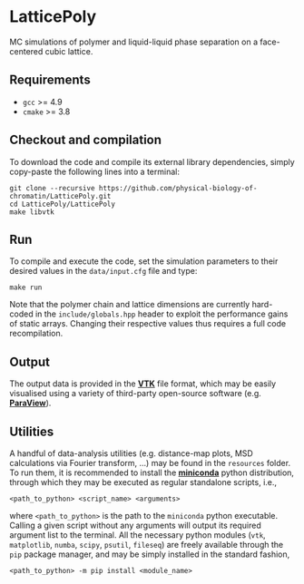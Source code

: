 # LatticePoly

MC simulations of polymer and liquid-liquid phase separation on a face-centered cubic lattice.


## Requirements

* `gcc` >= 4.9 
* `cmake` >= 3.8


## Checkout and compilation

To download the code and compile its external library dependencies, simply copy-paste the following lines into a terminal:

~~~shell
git clone --recursive https://github.com/physical-biology-of-chromatin/LatticePoly.git
cd LatticePoly/LatticePoly
make libvtk
~~~


## Run

To compile and execute the code, set the simulation parameters to their desired values in the `data/input.cfg` file and type:

~~~shell
make run
~~~

Note that the polymer chain and lattice dimensions are currently hard-coded in the `include/globals.hpp` header to exploit the performance gains of static arrays. Changing their respective values thus requires a full code recompilation.


## Output

The output data is provided in the [**VTK**](https://vtk.org) file format, which may be easily visualised using a variety of third-party open-source software (e.g. [**ParaView**](https://www.paraview.org)).


## Utilities

A handful of data-analysis utilities (e.g. distance-map plots, MSD calculations via Fourier transform, ...) may be found in the `resources` folder. To run them, it is recommended to install the [**miniconda**](https://docs.conda.io/en/latest/miniconda.html) python distribution, through which they may be executed as regular standalone scripts, i.e.,

~~~shell
<path_to_python> <script_name> <arguments>
~~~

where `<path_to_python>`  is the path to the `miniconda` python executable. Calling a given script without any arguments will output its required argument list to the terminal. All the necessary python modules (`vtk`, `matplotlib`, `numba`, `scipy`, `psutil`, `fileseq`) are freely available through the  `pip` package manager, and may be simply installed in the standard fashion,

~~~shell
<path_to_python> -m pip install <module_name>
~~~
